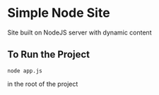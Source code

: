 # Simple Node Site 

Site built on NodeJS server with dynamic content

## To Run the Project
```
node app.js
```
in the root of the project
